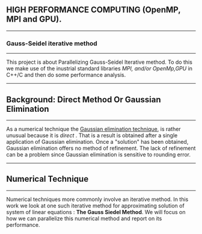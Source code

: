 
## HIGH PERFORMANCE COMPUTING (OpenMP, MPI and GPU).

---------------------------------------
###  Gauss-Seidel iterative method 
----------------------------------------
This project is about Parallelizing Gauss-Seidel Iterative method. To do this we make use of the inustrial standard libraries <i>  MPI,  and/or OpenMp,GPU</i> in C++/C  and  then do some performance analysis.

--------
## Background: Direct Method Or Gaussian Elimination
--------
As a numerical technique the [Gaussian elimination technique](https://en.wikipedia.org/wiki/Gaussian_elimination), is rather unusual because it is <i> direct </i>. That is a result is obtained after a single application of Gaussian elimination. Once a "solution" has been obtained, Gaussian elimination offers no method of refinement. The lack of refinement can be a problem since Gaussian elimination is sensitive to rounding error.

-----
## Numerical Technique
----

Numerical techniques more commonly involve an iterative method. In this work we look at one such iterative method for approximating solution of system of linear equations : <b> The Gauss Siedel Method</b>. We will focus on how we can parallelize  this numerical method and report on its performance.
